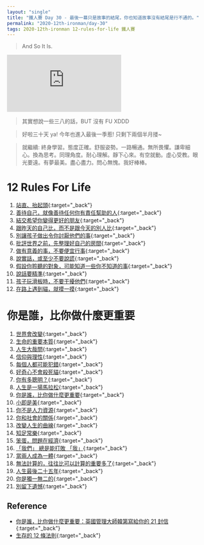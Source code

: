 ```yaml
---
layout: "single"
title: "鐵人賽 Day 30 - 最後一幕只是故事的結尾，你也知道故事沒有結尾是行不通的。"
permalink: "2020-12th-ironman/day-30"
tags: 2020-12th-ironman 12-rules-for-life 鐵人賽
---
```


> And So It Is.

<iframe  src="https://www.youtube.com/embed/5YXVMCHG-Nk" frameborder="0" allow="accelerometer; autoplay; clipboard-write; encrypted-media; gyroscope; picture-in-picture" allowfullscreen></iframe>

> 其實想說一些三八的話，BUT 沒有 FU XDDD

> 好啦三十天 ya! 今年也進入最後一季惹! 只剩下兩個半月搂~

> 就繼續: 終身學習。態度正確。舒服姿勢。一路暢通。無所畏懼。謙卑細心。換為思考。同理角度。耐心理解。靜下心來。有空就動。虛心受教。眼光要遠。有夢最美。盡心盡力。問心無愧。我好棒棒。

# 12 Rules For Life

1. [站直、抬起頭](https://yuting3656.github.io/yutingblog/2020-12th-ironman/day-23){:target="\_back"}
2. [善待自己，就像善待任何你有責任幫助的人](https://yuting3656.github.io/yutingblog/2020-12th-ironman/day-23){:target="\_back"}
3. [結交希望你變得更好的朋友](https://yuting3656.github.io/yutingblog/2020-12th-ironman/day-24){:target="\_back"}
4. [跟昨天的自己比，而不是跟今天的別人比](https://yuting3656.github.io/yutingblog/2020-12th-ironman/day-24){:target="\_back"}
5. [別讓孩子做出令你討厭他們的事](https://yuting3656.github.io/yutingblog/2020-12th-ironman/day-25){:target="\_back"}
6. [批評世界之前，先整理好自己的房間](https://yuting3656.github.io/yutingblog/2020-12th-ironman/day-25){:target="\_back"}
7. [做有意義的事，不要便宜行事](https://yuting3656.github.io/yutingblog/2020-12th-ironman/day-26){:target="\_back"}
8. [說實話，或至少不要說謊](https://yuting3656.github.io/yutingblog/2020-12th-ironman/day-26){:target="\_back"}
9. [假設你聆聽的對象，可能知道一些你不知道的事](https://yuting3656.github.io/yutingblog/2020-12th-ironman/day-27){:target="\_back"}
10. [說話要精準](https://yuting3656.github.io/yutingblog/2020-12th-ironman/day-27){:target="\_back"}
11. [孩子玩滑板時，不要干擾他們](https://yuting3656.github.io/yutingblog/2020-12th-ironman/day-28){:target="\_back"}
12. [在路上遇到貓，就摸一摸](https://yuting3656.github.io/yutingblog/2020-12th-ironman/day-28){:target="\_back"}

# 你是誰，比你做什麼更重要

1. [世界會改變](https://yuting3656.github.io/yutingblog/2020-12th-ironman/day-02){:target="\_back"}
2. [生命的重要本質](https://yuting3656.github.io/yutingblog/2020-12th-ironman/day-03){:target="\_back"}
3. [人生大哉問](https://yuting3656.github.io/yutingblog/2020-12th-ironman/day-04){:target="\_back"}
4. [信仰與理性](https://yuting3656.github.io/yutingblog/2020-12th-ironman/day-05){:target="\_back"}
5. [每個人都可能犯錯](https://yuting3656.github.io/yutingblog/2020-12th-ironman/day-06){:target="\_back"}
6. [好奇心不會殺死貓](https://yuting3656.github.io/yutingblog/2020-12th-ironman/day-07){:target="\_back"}
7. [你有多聰明？](https://yuting3656.github.io/yutingblog/2020-12th-ironman/day-08){:target="\_back"}
8. [人生是一場馬拉松](https://yuting3656.github.io/yutingblog/2020-12th-ironman/day-09){:target="\_back"}
9. [你是誰，比你做什麼更重要](https://yuting3656.github.io/yutingblog/2020-12th-ironman/day-10){:target="\_back"}
10. [小即是美](https://yuting3656.github.io/yutingblog/2020-12th-ironman/day-11){:target="\_back"}
11. [你不是人力資源](https://yuting3656.github.io/yutingblog/2020-12th-ironman/day-12){:target="\_back"}
12. [你和社會的關係](https://yuting3656.github.io/yutingblog/2020-12th-ironman/day-13){:target="\_back"}
13. [改變人生的曲線](https://yuting3656.github.io/yutingblog/2020-12th-ironman/day-14){:target="\_back"}
14. [知足常樂](https://yuting3656.github.io/yutingblog/2020-12th-ironman/day-15){:target="\_back"}
15. [笨蛋，問題在經濟](https://yuting3656.github.io/yutingblog/2020-12th-ironman/day-16){:target="\_back"}
16. [「我們」 總是能打敗 「我」](https://yuting3656.github.io/yutingblog/2020-12th-ironman/day-17){:target="\_back"}
17. [當兩人成為一體](https://yuting3656.github.io/yutingblog/2020-12th-ironman/day-18){:target="\_back"}
18. [無法計算的，往往比可以計算的重要多了](https://yuting3656.github.io/yutingblog/2020-12th-ironman/day-19){:target="\_back"}
19. [人生最後二十五年](https://yuting3656.github.io/yutingblog/2020-12th-ironman/day-20){:target="\_back"}
20. [你是獨一無二的](https://yuting3656.github.io/yutingblog/2020-12th-ironman/day-21){:target="\_back"}
21. [別留下遺憾](https://yuting3656.github.io/yutingblog/2020-12th-ironman/day-22){:target="\_back"}

## Reference

- [你是誰，比你做什麼更重要：英國管理大師韓第寫給你的 21 封信](https://www.books.com.tw/products/0010862692){:target="\_back"}
- [生存的 12 條法則](https://www.books.com.tw/products/E050044364?gclid=Cj0KCQjw8fr7BRDSARIsAK0Qqr7ASwSo_ZJH0Gfd2-PW1TM9H5-_nSNI33SvNuXbVB5PqJbrIqcO7bQaAsHVEALw_wcB){:target="\_back"}
